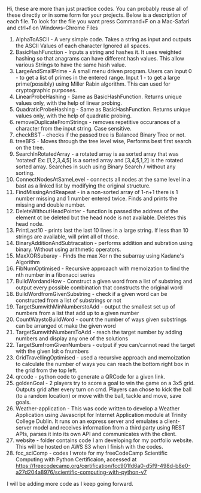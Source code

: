 Hi, these are more than just practice codes. You can probably reuse all of these directly or in some form for your projects. 
Below is a description of each file. To look for the file you want press Command+F on a Mac-Safari and ctrl+f on Windows-Chrome
Files 
1. AlphaToASCII - A very simple code. Takes a string as input and outputs the ASCII Values of each character
Ignored all spaces. 
2. BasicHashFunction - Inputs a string and hashes it. It uses weighted hashing so that anagrams can have different hash values. 
This allow various Strings to have the same hash value. 
3. LargeAndSmallPrime - A small menu driven program. 
Users can input 0 - to get a list of primes in the entered range.
Input 1 - to get a large prime(possibly) using Miller Rabin algorithm. This can used for cryptographic purposes.
4. LinearProbeHashing - Same as BasicHashFunction. Returns unique values only, with the help of linear probing.
5. QuadraticProbeHashing - Same as BasicHashFunction. Returns unique values only, with the help of quadratic probing.
6. removeDuplicateFromStrings - removes repetitive occurances of a character from the input string. Case sensitive.
7. checkBST - checks if the passed tree is Balanced Binary Tree or not.
8. treeBFS - Moves through the tree level wise, Performs best first search on the tree.
9. SearchInRotatedArray - a rotated array is aa sorted array that was 'rotated' 
Ex: [1,2,3,4,5] is a sorted array and [3,4,5,1,2] is the rotated sorted array. Searches in such using Binary Search / without any sorting.
10. ConnectNodesAtSameLevel - connects all nodes at the same level in a bast as a linked list by modifying the original structure.
11. FindMissingAndReapeat - in a non-sorted array of 1-n+1 there is 1 number missing and 1 number entered twice. Finds and prints the missing and double number.
12. DeleteWithoutHeadPointer - function is passed the address of the element ot be deleted but the head node is not available. Deletes this head node.
13. PrintLast10 - prints last the last 10 lines in a large string. If less than 10 strings are available, will print all of those.
14. BinaryAdditionAndSubtracation - performs addition and subration using binary. Without using arithmetic operators.
15. MaxXORSubaray - Finds the max Xor n the subarray using Kadane's Algorithm
16. FibNumOptimised - Recursive approaach with memoization to find the nth number in a fibonacci series
17. BuildWordandHow - Construct a given word from a list of substring and output every possible combination that constructs the original word
18. BuildWordfromGivenSubstring - check if a given word can be constructed from a list of substrings or not
19. TargetSumwithMinNumberstoAdd - output the smallest set up of numbers from a list that add up to a given number
20. CountWaystoBuildWord - count the number of ways given substrings can be arranged ot make the given word
21. TargetSumwithNumbersToAdd - reach the target number by adding numbers and display any one of the solutions
22. TargetSumfromGivenNumbers - output if you can/cannot read the target with the given lsit o fnumbers
23. GridTravellingOptimised - used a recursive approach and memoization to calculate the number of ways you can reach the bottom right box in the grid from the top left.
24. qrcode - python code to generate a QRCode for a given link. 
25. goldenGoal - 2 players try to score a goal to win the game on a 3x5 grid. Outputs grid after every turn on cmd. Players can chose to kick the ball (to a random location) or move with the ball, tackle and move, save goals.
26. Weather-application - This was code written to develop a Weather Application using Javascript for Internet Application module at Trinity College Dublin. It runs on an express server and emulates a client-server model and receives information from a third party using REST APIs, parses it into its own API and communicates with the client.
26. website - folder contains code I am developing for my portfolio website. This will be hosted on AWS S3 when I finish with the codes.
27. fcc_sciComp - codes I wrote for my freeCodeCamp Scientific Computing with Python Certificaion, accessed at https://freecodecamp.org/certification/fcc901fd6a0-d5f9-498d-b8e0-a27d204a8976/scientific-computing-with-python-v7

I will be adding more code as I keep going forward.
